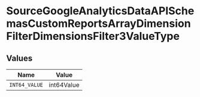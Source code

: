 # SourceGoogleAnalyticsDataAPISchemasCustomReportsArrayDimensionFilterDimensionsFilter3ValueType


## Values

| Name          | Value         |
| ------------- | ------------- |
| `INT64_VALUE` | int64Value    |